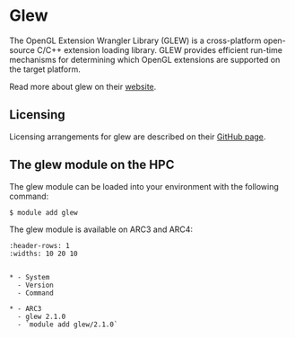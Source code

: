 # Glew

The OpenGL Extension Wrangler Library (GLEW) is a cross-platform open-source C/C++ extension loading library. GLEW provides efficient run-time mechanisms for determining which OpenGL extensions are supported on the target platform.



Read more about glew on their [website](http://glew.sourceforge.net/).





## Licensing 

Licensing arrangements for glew are described on their [GitHub page](https://github.com/nigels-com/glew#copyright-and-licensing).



## The glew module on the HPC

The glew module can be loaded into your environment with the following command:

```bash
$ module add glew
```

The glew module is available on ARC3 and ARC4:

```{list-table}
:header-rows: 1
:widths: 10 20 10


* - System
  - Version
  - Command

* - ARC3
  - glew 2.1.0
  - `module add glew/2.1.0`

```